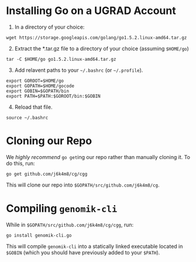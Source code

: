 # Installing Go on a UGRAD Account
1) In a directory of your choice:
```
wget https://storage.googleapis.com/golang/go1.5.2.linux-amd64.tar.gz
```
2) Extract the *.tar.gz file to a directory of your choice (assuming `$HOME/go`)
```
tar -C $HOME/go go1.5.2.linux-amd64.tar.gz
```
3) Add relavent paths to your `~/.bashrc` (or `~/.profile`).
```
export GOROOT=$HOME/go
export GOPATH=$HOME/gocode
export GOBIN=$GOPATH/bin
export PATH=$PATH:$GOROOT/bin:$GOBIN
```
4) Reload that file.
```
source ~/.bashrc
```

# Cloning our Repo
We _highly recommend_ `go get`ing our repo rather than manually cloning it. To do this, run:
```
go get github.com/j6k4m8/cg/cgg
```
This will clone our repo into `$GOPATH/src/github.com/j6k4m8/cg`.

# Compiling `genomik-cli`
While in `$GOPATH/src/github.com/j6k4m8/cg/cgg`, run:
```
go install genomik-cli.go
```
This will compile `genomik-cli` into a statically linked executable located in `$GOBIN` (which you should have previously added to your `$PATH`).
